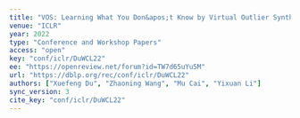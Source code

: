 ```yaml
---
title: "VOS: Learning What You Don&apos;t Know by Virtual Outlier Synthesis."
venue: "ICLR"
year: 2022
type: "Conference and Workshop Papers"
access: "open"
key: "conf/iclr/DuWCL22"
ee: "https://openreview.net/forum?id=TW7d65uYu5M"
url: "https://dblp.org/rec/conf/iclr/DuWCL22"
authors: ["Xuefeng Du", "Zhaoning Wang", "Mu Cai", "Yixuan Li"]
sync_version: 3
cite_key: "conf/iclr/DuWCL22"
---
```

